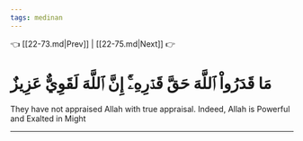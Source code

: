 ```yaml
---
tags: medinan
---
```


👈 [[22-73.md|Prev]] | [[22-75.md|Next]] 👉

# مَا قَدَرُواْ ٱللَّهَ حَقَّ قَدۡرِهِۦٓۚ إِنَّ ٱللَّهَ لَقَوِيٌّ عَزِيزٌ

They have not appraised Allah with true appraisal. Indeed, Allah is Powerful and Exalted in Might

---


